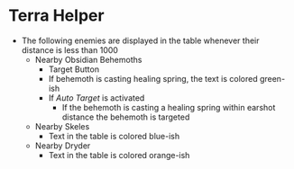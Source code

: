 # Terra Helper

- The following enemies are displayed in the table whenever their distance is less than 1000
    - Nearby Obsidian Behemoths
        - Target Button
        - If behemoth is casting healing spring, the text is colored green-ish
        - If *Auto Target* is activated
            - If the behemoth is casting a healing spring within earshot distance the behemoth is targeted
    - Nearby Skeles
        - Text in the table is colored blue-ish
    - Nearby Dryder
        - Text in the table is colored orange-ish
